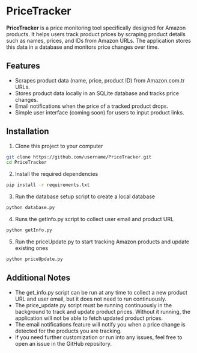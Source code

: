 # PriceTracker

**PriceTracker** is a price monitoring tool specifically designed for Amazon products. It helps users track product prices by scraping product details such as names, prices, and IDs from Amazon URLs. The application stores this data in a database and monitors price changes over time. 


## Features

- Scrapes product data (name, price, product ID) from Amazon.com.tr URLs.
- Stores product data locally in an SQLite database and tracks price changes.
- Email notifications when the price of a tracked product drops.
- Simple user interface (coming soon) for users to input product links.


## Installation

1. Clone this project to your computer
```bash
git clone https://github.com/username/PriceTracker.git
cd PriceTracker
```

2. Install the required dependencies
```bash
pip install -r requirements.txt
```

3. Run the database setup script to create a local database
```bash
python database.py
```

4. Runs the getInfo.py script to collect user email and product URL
```bash
python getInfo.py
```

5. Run the priceUpdate.py to start tracking Amazon products and update existing ones
```bash
python priceUpdate.py
```


## Additional Notes
* The get_info.py script can be run at any time to collect a new product URL and user email, but it does not need to run continuously.
* The price_update.py script must be running continuously in the background to track and update product prices. Without it running, the application will not be able to fetch updated product prices.
* The email notifications feature will notify you when a price change is detected for the products you are tracking.
* If you need further customization or run into any issues, feel free to open an issue in the GitHub repository.